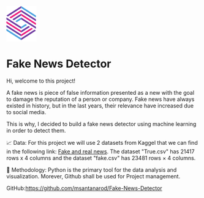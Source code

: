 ![Logo](Logo.png) 


# Fake News Detector

Hi, welcome to this project!

A fake news is piece of false information presented as a new with the goal to damage the reputation of a person or company. Fake news have always existed in history, but in the last years, their relevance have increased due to social media. 

This is why, I decided to build a fake news detector using machine learning in order to detect them.

📈 Data: For this project we will use 2 datasets from Kaggel that we can find in the following link: [Fake and real news]([https://www.example.com](https://www.kaggle.com/datasets/clmentbisaillon/fake-and-real-news-dataset)). The dataset "True.csv" has 21417 rows x 4 columns and the dataset "fake.csv" has 23481 rows × 4 columns.

🔬 Methodology: Python is the primary tool for the data analysis and visualization. Morever, Github shall be used for Project management.

GitHub:https://github.com/msantanarod/Fake-News-Detector
